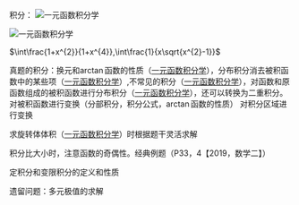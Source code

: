 积分：
![一元函数积分学](高数/一元函数积分学.md#^n1rqii)

![一元函数积分学](高数/一元函数积分学.md#^jnj1nn)

$\int\frac{1+x^{2}}{1+x^{4}},\int\frac{1}{x\sqrt{x^{2}-1}}$

真题的积分：换元和$\arctan$函数的性质（[一元函数积分学](高数/一元函数积分学.md#^h8t2sy)），分布积分消去被积函数中的某些项（[一元函数积分学](高数/一元函数积分学.md#^h9y8tw)）,不常见的积分（[一元函数积分学](高数/一元函数积分学.md#^q4x73v)），对函数和原函数组成的被积函数进行分布积分（[一元函数积分学](高数/一元函数积分学.md#^ki6qw6)），还可以转换为二重积分。
对被积函数进行变换（分部积分，积分公式，$\arctan$函数的性质）
对积分区域进行变换

求旋转体体积（[一元函数积分学](高数/一元函数积分学.md#^6hximx)）时根据题干灵活求解

积分比大小时，注意函数的奇偶性。经典例题（P33，4【2019，数学二】）

定积分和变限积分的定义和性质

遗留问题：多元极值的求解